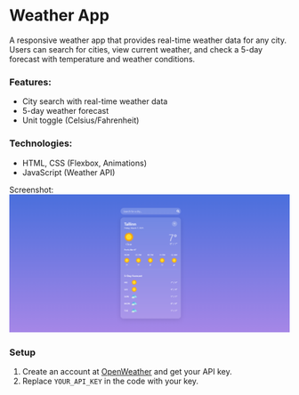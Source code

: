 <h1>Weather App</h1>
  A responsive weather app that provides real-time weather data for any city. Users can search for cities, view current weather, and check a 5-day forecast with temperature and weather conditions.

<h3>Features:</h3>
<ul>
  <li>City search with real-time weather data</li>
  <li>5-day weather forecast</li>
  <li>Unit toggle (Celsius/Fahrenheit)</li>
</ul>

<h3>Technologies:</h3>
<ul>
  <li>HTML, CSS (Flexbox, Animations)</li>
  <li>JavaScript (Weather API)</li>
</ul>

Screenshot:
![App Screenshot](Images/Screenshot%202025-03-07%20153842.png)

<h3>Setup</h3>

1. Create an account at [OpenWeather](https://openweathermap.org/) and get your API key.
2. Replace `YOUR_API_KEY` in the code with your key.
